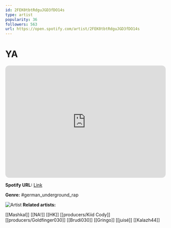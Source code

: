 ```yaml
---
id: 2FEK0tbtRdguJGD3fDO14s
type: artist
popularity: 36
followers: 563
url: https://open.spotify.com/artist/2FEK0tbtRdguJGD3fDO14s
---
```

# YA

<iframe style="border-radius:12px" src="https://open.spotify.com/embed/artist/2FEK0tbtRdguJGD3fDO14s" width="100%" height="352" frameBorder="0" allowfullscreen="" allow="autoplay; clipboard-write; encrypted-media; fullscreen; picture-in-picture" loading="lazy"></iframe>

**Spotify URL:** [Link](https://open.spotify.com/artist/2FEK0tbtRdguJGD3fDO14s)

**Genre:**  #german_underground_rap

![Artist](https://i.scdn.co/image/ab67616d0000b2736ff7c6e047eaf276877a3a1c)
**Related artists:**

[[Mashkal]]
[[NA!]]
[[HK]]
[[producers/Kiid Cody]]
[[producers/Goldfinger030]]
[[Brudi030]]
[[Gringo]]
[[juisé]]
[[Kalazh44]]

